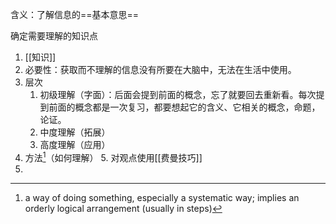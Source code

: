 含义：了解信息的==基本意思==

确定需要理解的知识点
1. [[知识]]
2. 必要性：获取而不理解的信息没有所要在大脑中，无法在生活中使用。
3. 层次
	1. 初级理解（字面）：后面会提到前面的概念，忘了就要回去重新看。每次提到前面的概念都是一次复习，都要想起它的含义、它相关的概念，命题，论证。
	2. 中度理解（拓展）
	3. 高度理解（应用）
4. 方法[^1]（如何理解）
	5. 对观点使用[[费曼技巧]]
5. 

[^1]: a way of doing something, especially a systematic way; implies an orderly logical arrangement (usually in steps)  
